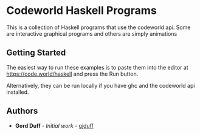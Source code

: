 # Codeworld Haskell Programs

This is a collection of Haskell programs that use the codeworld api.
Some are interactive graphical programs and others are simply animations 

## Getting Started

The easiest way to run these examples is to paste them into the editor
at https://code.world/haskell  and press the Run button.

Alternatively, they can be run locally if you have ghc and the codeworld
api installed.

## Authors

* **Gord Duff** - *Initial work* - [gjduff](https://github.com/gjduff)
